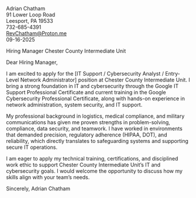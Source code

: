 Adrian Chatham   
91 Lower Loop Road   
Leesport, PA 19533  
732-685-4391  
RevChatham@Proton.me  
09-16-2025

Hiring Manager
Chester County Intermediate Unit

Dear Hiring Manager,

I am excited to apply for the [IT Support / Cybersecurity Analyst / Entry-Level Network Administrator] position at Chester County Intermediate Unit. I bring a strong foundation in IT and cybersecurity through the Google IT Support Professional Certificate and current training in the Google Cybersecurity Professional Certificate, along with hands-on experience in network administration, system security, and IT support.

My professional background in logistics, medical compliance, and military communications has given me proven strengths in problem-solving, compliance, data security, and teamwork. I have worked in environments that demanded precision, regulatory adherence (HIPAA, DOT), and reliability, which directly translates to safeguarding systems and supporting secure IT operations.

I am eager to apply my technical training, certifications, and disciplined work ethic to support Chester County Intermediate Unit’s IT and cybersecurity goals. I would welcome the opportunity to discuss how my skills align with your team’s needs.

Sincerely,
Adrian Chatham